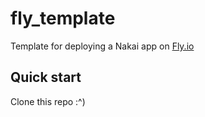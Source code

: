 # fly_template

Template for deploying a Nakai app on [Fly.io](https://fly.io)

## Quick start

Clone this repo :^)
